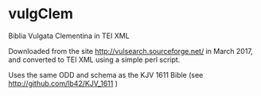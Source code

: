# vulgClem
 Biblia Vulgata Clementina in TEI XML

Downloaded from the site http://vulsearch.sourceforge.net/ in March 2017, and converted to TEI XML using a simple perl script. 

Uses the same ODD and schema as the KJV 1611 Bible (see http://github.com/lb42/KJV_1611 )
